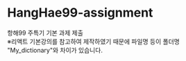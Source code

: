 # HangHae99-assignment
항해99 주특기 기본 과제 제출
<br> ※리액트 기본강의를 참고하여 제작하였기 때문에 파일명 등이 폴더명 "My_dictionary"와 차이가 있습니다. 
